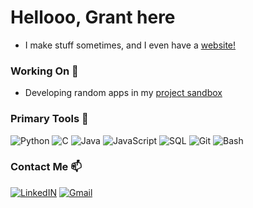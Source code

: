 # Hellooo, Grant here

- I make stuff sometimes, and I even have a [website!](https://gachuzia.github.io/gachuzias-website/)

### Working On 💾

- Developing random apps in my [project sandbox](https://github.com/GAchuzia/project-sandbox)

### Primary Tools  🔧

![Python](https://img.shields.io/badge/-Python-ffd343?&logo=Python&style=flat-square) ![C](https://img.shields.io/badge/-C-A8B9CC?logo=c&logoColor=white&style=flat-square) ![Java](https://img.shields.io/badge/Java-ED8B00?style=flat-square&logo=openjdk&logoColor=white) ![JavaScript](https://shields.io/badge/JavaScript-F7DF1E?logo=JavaScript&logoColor=000&style=flat-square) ![SQL](https://img.shields.io/badge/-SQL-4479A1?logo=amazon-dynamodb&logoColor=white&style=flat-square) ![Git](https://img.shields.io/badge/-Git-F05032?logo=git&logoColor=white&style=flat-square)
![Bash](https://img.shields.io/badge/-Bash-4EAA25?logo=gnu-bash&logoColor=white&style=flat-square)

### Contact Me 📫

[![LinkedIN](https://img.shields.io/badge/LinkedIn-0077B5?style=flat-square&logo=linkedin&logoColor=whitelinked)](https://www.linkedin.com/in/grant-achuzia-8259251b8/) [![Gmail](https://img.shields.io/badge/Gmail-D14836?style=flat-square&logo=gmail&logoColor=white)](mailto:achuziaduby@gmail.com)

<!---
GAchuzia/GAchuzia is a ✨ special ✨ repository because its `README.md` (this file) appears on your GitHub profile.
You can click the Preview link to take a look at your changes.
--->
